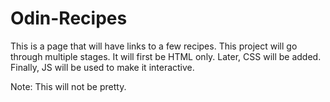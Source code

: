 # Odin-Recipes
This is a page that will have links to a few recipes.
This project will go through multiple stages.
It will first be HTML only.
Later, CSS will be added.
Finally, JS will be used to make it interactive.

Note: This will not be pretty.